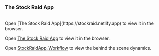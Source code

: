 ### The Stock Raid App

<br />
Open [The Stock Raid App](https://stockraid.netlify.app) to view it in the browser.

Open [The Stock Raid App](https://stockraid.netlify.app) to view it in the browser.

Open [StockRaidApp_Workflow](https://whimsical.com/64SG7mBrWi1fSCT2UVVtn9) to view the behind the scene dynamics.
